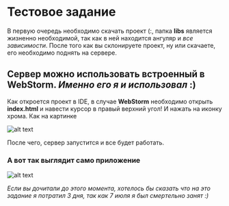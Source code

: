 # Тестовое задание

В первую очередь необходимо скачать проект (:, папка **libs** является жизненно необходимой, так как в ней находится ангуляр и _все зависимости_.
После того как вы склонируете проект, ну или скачаете, его необходимо поднять на сервере.

## Сервер можно использовать встроенный в **WebStorm**. _Именно его я и использовал_ :)

Как откроется проект в IDE, в случае **WebStorm** необходимо открыть **index.html** и навести курсор в правый верхний угол! И нажать на иконку хрома. Как на картинке

![alt text](https://i.ibb.co/KbdN4t1/lmao.png)

После чего, сервер запустится и все будет работать.

### А вот так выглядит само приложение

![alt text](https://i.ibb.co/GvykJNM/lmao.png)

_Если вы дочитали до этого момента, хотелось бы сказать что на это задание я потратил 3 дня, так как 7 июля я был смертельно занят :)_
